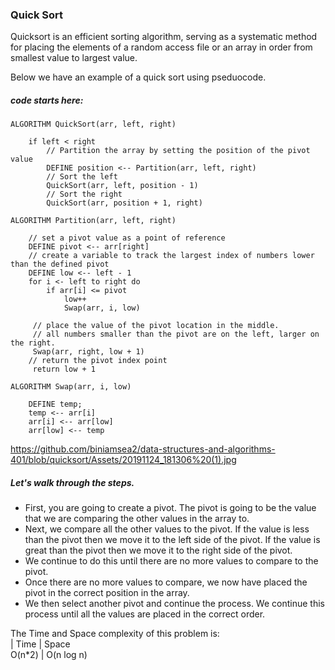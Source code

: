 ### Quick Sort

Quicksort is an efficient sorting algorithm, serving as a systematic method for placing the elements of a random access file or an array in order from smallest value to largest value.  

Below we have an example of a quick sort using pseduocode.     
 ##### code starts here:
```
ALGORITHM QuickSort(arr, left, right)

    if left < right
        // Partition the array by setting the position of the pivot value 
        DEFINE position <-- Partition(arr, left, right)
        // Sort the left
        QuickSort(arr, left, position - 1)
        // Sort the right
        QuickSort(arr, position + 1, right)

ALGORITHM Partition(arr, left, right)

    // set a pivot value as a point of reference
    DEFINE pivot <-- arr[right]
    // create a variable to track the largest index of numbers lower than the defined pivot
    DEFINE low <-- left - 1
    for i <- left to right do
        if arr[i] <= pivot
            low++
            Swap(arr, i, low)

     // place the value of the pivot location in the middle.
     // all numbers smaller than the pivot are on the left, larger on the right. 
     Swap(arr, right, low + 1)
    // return the pivot index point
     return low + 1

ALGORITHM Swap(arr, i, low)

    DEFINE temp;
    temp <-- arr[i]
    arr[i] <-- arr[low]
    arr[low] <-- temp
```
https://github.com/biniamsea2/data-structures-and-algorithms-401/blob/quicksort/Assets/20191124_181306%20(1).jpg
  ##### Let's walk through the steps.    
- First, you are going to create a pivot. The pivot is going to be the value that we are comparing the other values in the array to.  
- Next, we compare all the other values to the pivot. If the value is less than the pivot then we move it to the left side of the pivot. If the value is great than the pivot then we move it to the right side of the pivot.  
- We continue to do this until there are no more values to compare to the pivot.  
- Once there are no more values to compare, we now have placed the pivot in the correct position in the array.  
- We then select another pivot and continue the process. We continue this process until all the values are placed in the correct order.    

The Time and Space complexity of this problem is:  
| Time  | Space  
O(n*2) | O(n log n)
